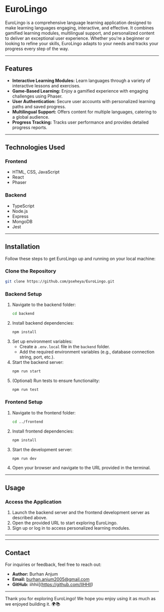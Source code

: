 # EuroLingo

EuroLingo is a comprehensive language learning application designed to make learning languages engaging, interactive, and effective. It combines gamified learning modules, multilingual support, and personalized content to deliver an exceptional user experience. Whether you're a beginner or looking to refine your skills, EuroLingo adapts to your needs and tracks your progress every step of the way.

---

## **Features**

- **Interactive Learning Modules:** Learn languages through a variety of interactive lessons and exercises.
- **Game-Based Learning:** Enjoy a gamified experience with engaging challenges using Phaser.
- **User Authentication:** Secure user accounts with personalized learning paths and saved progress.
- **Multilingual Support:** Offers content for multiple languages, catering to a global audience.
- **Progress Tracking:** Tracks user performance and provides detailed progress reports.

---

## **Technologies Used**

### **Frontend**

- HTML, CSS, JavaScript
- React
- Phaser

### **Backend**

- TypeScript
- Node.js
- Express
- MongoDB
- Jest

---

## **Installation**

Follow these steps to get EuroLingo up and running on your local machine:

### **Clone the Repository**

```bash
git clone https://github.com/pseheya/EuroLingo.git
```

### **Backend Setup**

1. Navigate to the backend folder:
   ```bash
   cd backend
   ```
2. Install backend dependencies:
   ```bash
   npm install
   ```
3. Set up environment variables:
   - Create a `.env.local` file in the `backend` folder.
   - Add the required environment variables (e.g., database connection string, port, etc.).
4. Start the backend server:
   ```bash
   npm run start
   ```
5. (Optional) Run tests to ensure functionality:
   ```bash
   npm run test
   ```

### **Frontend Setup**

1. Navigate to the frontend folder:
   ```bash
   cd ../frontend
   ```
2. Install frontend dependencies:
   ```bash
   npm install
   ```
3. Start the development server:
   ```bash
   npm run dev
   ```
4. Open your browser and navigate to the URL provided in the terminal.

---

## **Usage**

### **Access the Application**

1. Launch the backend server and the frontend development server as described above.
2. Open the provided URL to start exploring EuroLingo.
3. Sign up or log in to access personalized learning modules.

---

---

## **Contact**

For inquiries or feedback, feel free to reach out:

- **Author:** Burhan Anjum
- **Email:** [burhan.anjum2005@gmail.com](mailto:burhan.najum2005@gmail.com)
- **GitHub:** iihhii](https://github.com/IIHHII)

---

Thank you for exploring EuroLingo! We hope you enjoy using it as much as we enjoyed building it. 🌍📚
